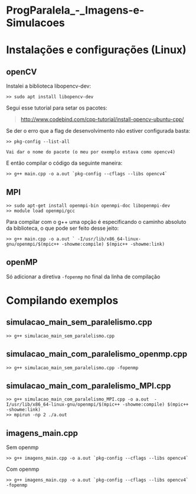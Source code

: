 # ProgParalela_-_Imagens-e-Simulacoes

# Instalações e configurações (Linux)

## openCV

Instalei a biblioteca libopencv-dev:
```
>> sudo apt install libopencv-dev
```
Segui esse tutorial para setar os pacotes: 
>http://www.codebind.com/cpp-tutorial/install-opencv-ubuntu-cpp/

Se der o erro que a flag de desenvolvimento não estiver configurada basta:
```
>> pkg-config --list-all

Vai dar o nome do pacote (o meu por exemplo estava como opencv4)
```
E então compilar o código da seguinte maneira:
```
>> g++ main.cpp -o a.out `pkg-config --cflags --libs opencv4`
```


## MPI

```
>> sudo apt-get install openmpi-bin openmpi-doc libopenmpi-dev
>> module load openmpi/gcc
```
Para compilar com o g++ uma opção é especificando o caminho absoluto da biblioteca, o que pode ser feito desse jeito:
```
>> g++ main.cpp -o a.out ` -I/usr/lib/x86_64-linux-gnu/openmpi/$(mpic++ -showme:compile) $(mpic++ -showme:link)
```

## openMP

Só adicionar a diretiva `-fopenmp` no final da linha de compilação

# Compilando exemplos

## simulacao_main_sem_paralelismo.cpp
```
>> g++ simulacao_main_sem_paralelismo.cpp
```
## simulacao_main_com_paralelismo_openmp.cpp
```
>> g++ simulacao_main_sem_paralelismo.cpp -fopenmp
```
## simulacao_main_com_paralelismo_MPI.cpp
```
>> g++ simulacao_main_com_paralelismo_MPI.cpp -o a.out  -I/usr/lib/x86_64-linux-gnu/openmpi/$(mpic++ -showme:compile) $(mpic++ -showme:link)
>> mpirun -np 2 ./a.out 
```
## imagens_main.cpp
Sem openmp
```
>> g++ imagens_main.cpp -o a.out `pkg-config --cflags --libs opencv4`
```
Com openmp
```
>> g++ imagens_main.cpp -o a.out `pkg-config --cflags --libs opencv4` -fopenmp
```